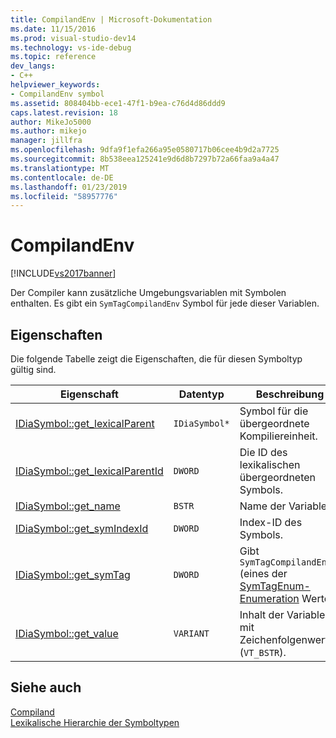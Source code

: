 ```yaml
---
title: CompilandEnv | Microsoft-Dokumentation
ms.date: 11/15/2016
ms.prod: visual-studio-dev14
ms.technology: vs-ide-debug
ms.topic: reference
dev_langs:
- C++
helpviewer_keywords:
- CompilandEnv symbol
ms.assetid: 808404bb-ece1-47f1-b9ea-c76d4d86ddd9
caps.latest.revision: 18
author: MikeJo5000
ms.author: mikejo
manager: jillfra
ms.openlocfilehash: 9dfa9f1efa266a95e0580717b06cee4b9d2a7725
ms.sourcegitcommit: 8b538eea125241e9d6d8b7297b72a66faa9a4a47
ms.translationtype: MT
ms.contentlocale: de-DE
ms.lasthandoff: 01/23/2019
ms.locfileid: "58957776"
---
```

# <a name="compilandenv"></a>CompilandEnv
[!INCLUDE[vs2017banner](../../includes/vs2017banner.md)]

Der Compiler kann zusätzliche Umgebungsvariablen mit Symbolen enthalten. Es gibt ein `SymTagCompilandEnv` Symbol für jede dieser Variablen.  
  
## <a name="properties"></a>Eigenschaften  
 Die folgende Tabelle zeigt die Eigenschaften, die für diesen Symboltyp gültig sind.  
  
|Eigenschaft|Datentyp|Beschreibung|  
|--------------|---------------|-----------------|  
|[IDiaSymbol::get_lexicalParent](../../debugger/debug-interface-access/idiasymbol-get-lexicalparent.md)|`IDiaSymbol*`|Symbol für die übergeordnete Kompiliereinheit.|  
|[IDiaSymbol::get_lexicalParentId](../../debugger/debug-interface-access/idiasymbol-get-lexicalparentid.md)|`DWORD`|Die ID des lexikalischen übergeordneten Symbols.|  
|[IDiaSymbol::get_name](../../debugger/debug-interface-access/idiasymbol-get-name.md)|`BSTR`|Name der Variablen.|  
|[IDiaSymbol::get_symIndexId](../../debugger/debug-interface-access/idiasymbol-get-symindexid.md)|`DWORD`|Index-ID des Symbols.|  
|[IDiaSymbol::get_symTag](../../debugger/debug-interface-access/idiasymbol-get-symtag.md)|`DWORD`|Gibt `SymTagCompilandEnv` (eines der [SymTagEnum-Enumeration](../../debugger/debug-interface-access/symtagenum.md) Werte).|  
|[IDiaSymbol::get_value](../../debugger/debug-interface-access/idiasymbol-get-value.md)|`VARIANT`|Inhalt der Variablen mit Zeichenfolgenwerten (`VT_BSTR`).|  
  
## <a name="see-also"></a>Siehe auch  
 [Compiland](../../debugger/debug-interface-access/compiland.md)   
 [Lexikalische Hierarchie der Symboltypen](../../debugger/debug-interface-access/lexical-hierarchy-of-symbol-types.md)
